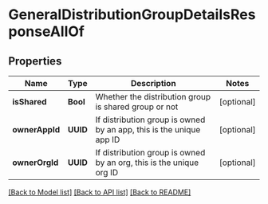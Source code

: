 # GeneralDistributionGroupDetailsResponseAllOf

## Properties
Name | Type | Description | Notes
------------ | ------------- | ------------- | -------------
**isShared** | **Bool** | Whether the distribution group is shared group or not | [optional] 
**ownerAppId** | **UUID** | If distribution group is owned by an app, this is the unique app ID | [optional] 
**ownerOrgId** | **UUID** | If distribution group is owned by an org, this is the unique org ID | [optional] 

[[Back to Model list]](../README.md#documentation-for-models) [[Back to API list]](../README.md#documentation-for-api-endpoints) [[Back to README]](../README.md)


